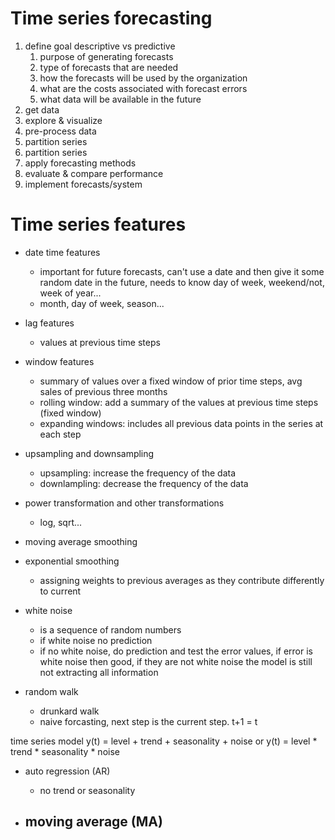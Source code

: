 # Time series forecasting

1. define goal
    descriptive vs predictive
    1. purpose of generating forecasts
    2. type of forecasts that are needed
    3. how the forecasts will be used by the organization
    4. what are the costs associated with forecast errors
    5. what data will be available in the future
2. get data
3. explore & visualize
4. pre-process data
5. partition series
6. partition series
7. apply forecasting methods
8. evaluate & compare performance
9. implement forecasts/system

# Time series features

- date time features
    - important for future forecasts, can't use a date and then give it some random date in the future, needs to know day of week, weekend/not, week of year...
    - month, day of week, season...
- lag features
    - values at previous time steps
- window features
    - summary of values over a fixed window of prior time steps, avg sales of previous three months
    - rolling window: add a summary of the values at previous time steps (fixed window)
    - expanding windows: includes all previous data points in the series at each step

- upsampling and downsampling
    - upsampling: increase the frequency of the data
    - downlampling: decrease the frequency of the data

- power transformation and other transformations
    - log, sqrt...

- moving average smoothing

- exponential smoothing
    - assigning weights to previous averages as they contribute differently to current

- white noise
    - is a sequence of random numbers
    - if white noise no prediction
    - if no white noise, do prediction and test the error values, if error is white noise then good, if they are not white noise the model is still not extracting all information

- random walk 
    - drunkard walk
    - naive forcasting, next step is the current step. t+1 = t


time series model
y(t) = level + trend + seasonality + noise
or
y(t) = level * trend * seasonality * noise

- auto regression (AR)
    - no trend or seasonality


- moving average (MA)
    - 